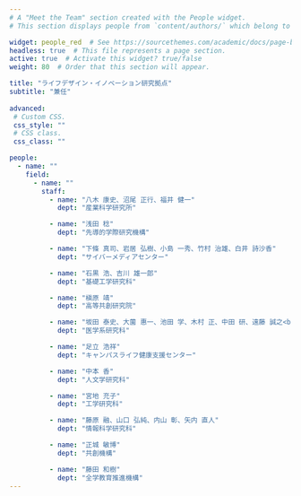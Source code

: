 ```yaml
---
# A "Meet the Team" section created with the People widget.
# This section displays people from `content/authors/` which belong to the `user_groups` below.

widget: people_red  # See https://sourcethemes.com/academic/docs/page-builder/
headless: true  # This file represents a page section.
active: true  # Activate this widget? true/false
weight: 80  # Order that this section will appear.

title: "ライフデザイン・イノベーション研究拠点"
subtitle: "兼任"
  
advanced:
 # Custom CSS. 
 css_style: ""
 # CSS class.
 css_class: ""

people:
  - name: ""
    field: 
      - name: ""
        staff:
          - name: "八木 康史、沼尾 正行、福井 健一"
            dept: "産業科学研究所"

          - name: "浅田 稔"
            dept: "先導的学際研究機構"

          - name: "下條 真司、岩居 弘樹、小島 一秀、竹村 治雄、白井 詩沙香"
            dept: "サイバーメディアセンター"

          - name: "石黒 浩、吉川 雄一郎"
            dept: "基礎工学研究科" 

          - name: "槇原 靖"
            dept: "高等共創研究院"

          - name: "坂田 泰史、大薗 惠一、池田 学、木村 正、中田 研、遠藤 誠之<br>武田 理宏、金本 隆司、横山 光樹、近田 彰治、小笠原 一生"
            dept: "医学系研究科"

          - name: "足立 浩祥"
            dept: "キャンパスライフ健康支援センター"

          - name: "中本 香"
            dept: "人文学研究科"

          - name: "宮地 充子"
            dept: "工学研究科"

          - name: "藤原 融、山口 弘純、内山 彰、矢内 直人"
            dept: "情報科学研究科"

          - name: "正城 敏博"
            dept: "共創機構"

          - name: "藤田 和樹"
            dept: "全学教育推進機構"
---
```


